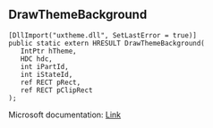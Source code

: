 ## DrawThemeBackground

```
[DllImport("uxtheme.dll", SetLastError = true)]
public static extern HRESULT DrawThemeBackground(
   IntPtr hTheme,
   HDC hdc,
   int iPartId,
   int iStateId,
   ref RECT pRect,
   ref RECT pClipRect
);
```

Microsoft documentation: [Link](https://docs.microsoft.com/en-us/windows/win32/api/uxtheme/nf-uxtheme-drawthemebackground)

